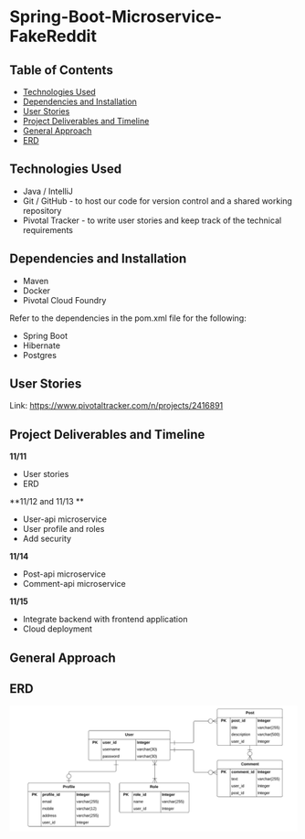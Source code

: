 # Spring-Boot-Microservice-FakeReddit

## Table of Contents
* [Technologies Used](#technologies-used)
* [Dependencies and Installation](#dependencies-and-installation)
* [User Stories](#user-stories)
* [Project Deliverables and Timeline](#project-deliverables-and-timeline)
* [General Approach](#general-approach)
* [ERD](#erd)


## Technologies Used
- Java / IntelliJ
- Git / GitHub - to host our code for version control and a shared working repository
- Pivotal Tracker - to write user stories and keep track of the technical requirements

## Dependencies and Installation
- Maven
- Docker
- Pivotal Cloud Foundry

Refer to the dependencies in the pom.xml file for the following:
- Spring Boot
- Hibernate
- Postgres

## User Stories
Link:   https://www.pivotaltracker.com/n/projects/2416891

## Project Deliverables and Timeline
**11/11**
- User stories
- ERD

**11/12 and 11/13 **
- User-api microservice
- User profile and roles
- Add security

**11/14**
- Post-api microservice
- Comment-api microservice

**11/15**
- Integrate backend with frontend application
- Cloud deployment

## General Approach



## ERD 

![ERD](https://github.com/BenjaminKarasik28/Spring-Boot-Microservice-FakeReddit/blob/master/ERD.png)
